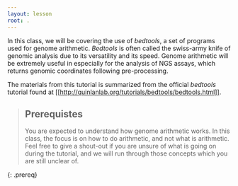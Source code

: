 ```yaml
---
layout: lesson
root: .
---
```


In this class, we will be covering the use of *bedtools*, a set of
programs used for genome arithmetic. *Bedtools* is often called the swiss-army knife of genomic analysis due to its versatility and its speed. Genome arithmetic will be extremely useful in
especially for the analysis of NGS assays, which returns genomic
coordinates following pre-processing. 

The materials from this tutorial is summarized from the official *bedtools* tutorial found at [[http://quinlanlab.org/tutorials/bedtools/bedtools.html]].
> ## Prerequistes
>
> You are expected to understand how genome arithmetic works. In this
> class, the focus is on how to do arithmetic, and not what is
> arithmetic. Feel free to give a shout-out if you are unsure of what is going on during the tutorial, and we will run through those concepts which you are still unclear of.
>

{: .prereq}
